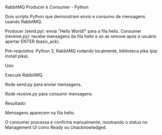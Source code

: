 RabbitMQ Producer e Consumer - Python

Dois scripts Python que demonstram envio e consumo de mensagens usando RabbitMQ.

Producer (send.py): envia "Hello World!" para a fila hello.
Consumer (receive.py): recebe mensagens da fila hello e só as remove após o usuário apertar ENTER (basic_ack).

Pré-requisitos: Python 3, RabbitMQ rodando localmente, biblioteca pika (pip install pika).

Uso:

Execute RabbitMQ.

Rode send.py para enviar mensagens.

Rode receive.py para consumir mensagens.

Resultado:

Mensagens aparecem na fila hello.

O consumer processa e confirma manualmente, mostrando o status no Management UI como Ready ou Unacknowledged.

